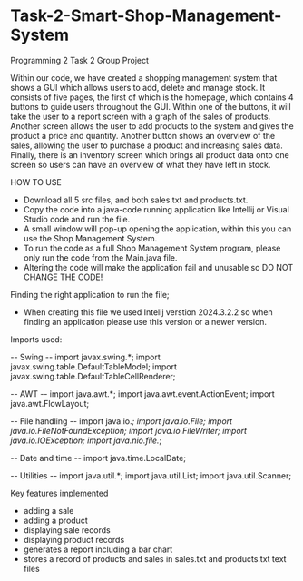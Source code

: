 # Task-2-Smart-Shop-Management-System
Programming 2 Task 2 Group Project

Within our code, we have created a shopping management system that shows a GUI which allows users to add, delete and manage stock. It consists of five pages, the first of which is the homepage, which contains 4 buttons to guide users throughout the GUI. Within one of the buttons, it will take the user to a report screen with a graph of the sales of products. Another screen allows the user to add products to the system and gives the product a price and quantity. Another button shows an overview of the sales, allowing the user to purchase a product and increasing sales data. Finally, there is an inventory screen which brings all product data onto one screen so users can have an overview of what they have left in stock. 

HOW TO USE 
- Download all 5 src files, and both sales.txt and products.txt.
- Copy the code into a java-code running application like Intellij or Visual Studio code and run the file. 
- A small window will pop-up opening the application, within this you can use the Shop Management System.
- To run the code as a full Shop Management System program, please only run the code from the Main.java file.
- Altering the code will make the application fail and unusable so DO NOT CHANGE THE CODE!

Finding the right application to run the file;
- When creating this file we used Intelij verstion 2024.3.2.2 so when finding an application please use this version or a newer version.


Imports used:

-- Swing --
import javax.swing.*;
import javax.swing.table.DefaultTableModel;
import javax.swing.table.DefaultTableCellRenderer;

-- AWT --
import java.awt.*;
import java.awt.event.ActionEvent;
import java.awt.FlowLayout;

-- File handling --
import java.io.*;
import java.io.File;
import java.io.FileNotFoundException;
import java.io.FileWriter;
import java.io.IOException;
import java.nio.file.*;

-- Date and time --
import java.time.LocalDate;

-- Utilities --
import java.util.*;
import java.util.List;
import java.util.Scanner;


Key features implemented 
- adding a sale
- adding a product
- displaying sale records
- displaying product records
- generates a report including a bar chart
- stores a record of products and sales in sales.txt and products.txt text files
